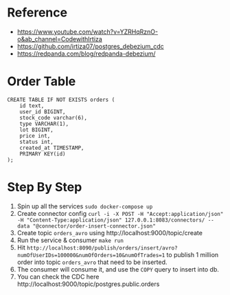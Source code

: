 # Reference
- https://www.youtube.com/watch?v=YZRHqRznO-o&ab_channel=CodewithIrtiza
- https://github.com/irtiza07/postgres_debezium_cdc
- https://redpanda.com/blog/redpanda-debezium/

# Order Table
```
CREATE TABLE IF NOT EXISTS orders (
    id text,
    user_id BIGINT,
    stock_code varchar(6),
    type VARCHAR(1),
    lot BIGINT,
    price int,
    status int,
    created_at TIMESTAMP,
    PRIMARY KEY(id)
);
```

# Step By Step
1. Spin up all the services `sudo docker-compose up`
2. Create connector config `curl -i -X POST -H "Accept:application/json" -H "Content-Type:application/json" 127.0.0.1:8083/connectors/ --data "@connector/order-insert-connector.json"`
3. Create topic `orders_avro` using http://localhost:9000/topic/create
4. Run the service & consumer `make run`
5. Hit `http://localhost:8090/publish/orders/insert/avro?numOfUserIDs=100000&numOfOrders=10&numOfTrades=1` to publish 1 million order into topic `orders_avro` that need to be inserted.
6. The consumer will consume it, and use the `COPY` query to insert into db.
7. You can check the CDC here http://localhost:9000/topic/postgres.public.orders
